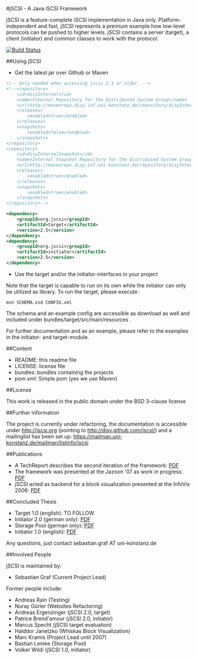 #jSCSI - A Java iSCSI Framework

jSCSI is a feature-complete iSCSI implementation in Java only.
Platform-independent and fast, jSCSI represents a premium example how low-level protocols can be pushed to higher levels.
jSCSI contains a server (target), a client (initiator) and common classes to work with the protocol.

[![Build Status](https://secure.travis-ci.org/disy/jSCSI.png)](http://travis-ci.org/disy/jSCSI)

##Using jSCSI

* Get the latest jar over Github or Maven

```xml
<!-- Only needed when accessing jscsi 2.1 or older. -->
<!--<repository>
	<id>disyInternal</id>
	<name>Internal Repository for the Distributed System Group</name>
	<url>http://mavenrepo.disy.inf.uni-konstanz.de/repository/disyInternal</url>
	<releases>
		<enabled>true</enabled>
	</releases>
	<snapshots>
		<enabled>false</enabled>
	</snapshots>
</repository>
<repository>
	<id>disyInternalSnapshot</id>
	<name>Internal Snapshot Repository for the Distributed System Group</name>
	<url>http://mavenrepo.disy.inf.uni-konstanz.de/repository/disyInternalSnapshot</url>
	<releases>
		<enabled>true</enabled>
	</releases>
	<snapshots>
		<enabled>true</enabled>
	</snapshots>
</repository>-->

<dependency>
	<groupId>org.jscsi</groupId>
	<artifactId>target</artifactId>
	<version>2.5</version>
</dependency>
<dependency>
	<groupId>org.jscsi</groupId>
	<artifactId>initiator</artifactId>
	<version>2.5</version>
</dependency>
```

* Use the target and/or the initiator-interfaces in your project

Note that the target is capable to run on its own while the initiator can only be utilized as library.
To run the target, please execute:
```
mvn SCHEMA.xsd CONFIG.xml
``` 
The schema and an example config are accessible as download as well and included under bundles/target/src/main/resources .

For further documentation and as an example, please refer to the examples in the initiator- and target-module.

##Content

* README: this readme file
* LICENSE: license file
* bundles: bundles containing the projects
* pom.xml: Simple pom (yes we use Maven)

##License

This work is released in the public domain under the BSD 3-clause license

##Further information

The project is currently under refactoring, the documentation is accessible under http://jscsi.org (pointing to http://disy.github.com/jscsi/) and a mailinglist has been set up:
https://mailman.uni-konstanz.de/mailman/listinfo/jscsi

##Publications

* A TechReport describes the second iteration of the framework: [PDF](http://nbn-resolving.de/urn:nbn:de:bsz:352-opus-84511)
* The framework was presented at the Jazoon '07 as work in progress: [PDF](http://nbn-resolving.de/urn:nbn:de:bsz:352-opus-84424)
* jSCSI acted as backend for a block visualization presented at the InfoVis 2006: [PDF](http://nbn-resolving.de/urn:nbn:de:bsz:352-opus-69096)

##Concluded Thesis

* Target 1.0 (english): TO FOLLOW
* Initiator 2.0 (german only): [PDF](http://nbn-resolving.de/urn:nbn:de:bsz:352-opus-130096)
* Storage Pool (german only): [PDF](http://nbn-resolving.de/urn:nbn:de:bsz:352-opus-58078)
* Initiator 1.0 (english): [PDF](http://nbn-resolving.de/urn:nbn:de:bsz:352-175134)

Any questions, just contact sebastian.graf AT uni-konstanz.de

##Involved People

jSCSI is maintained by:

* Sebastian Graf (Current Project Lead)

Former people include:

* Andreas Rain (Testing)
* Nuray Gürler (Websites Refactoring)
* Andreas Ergenzinger (jSCSI 2.0, target)
* Patrice Brend'amour (jSCSI 2.0, initiator)
* Marcus Specht (jSCSI target evaluation)
* Halddor Janetzko (Whiskas Block Visualization)
* Marc Kramis (Project Lead until 2007)
* Bastian Lemke (Storage Pool)
* Volker Wildi (jSCSI 1.0, initiator)